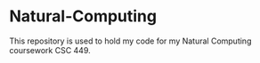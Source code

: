 # Natural-Computing
This repository is used to hold my code for my Natural Computing coursework CSC 449. 
